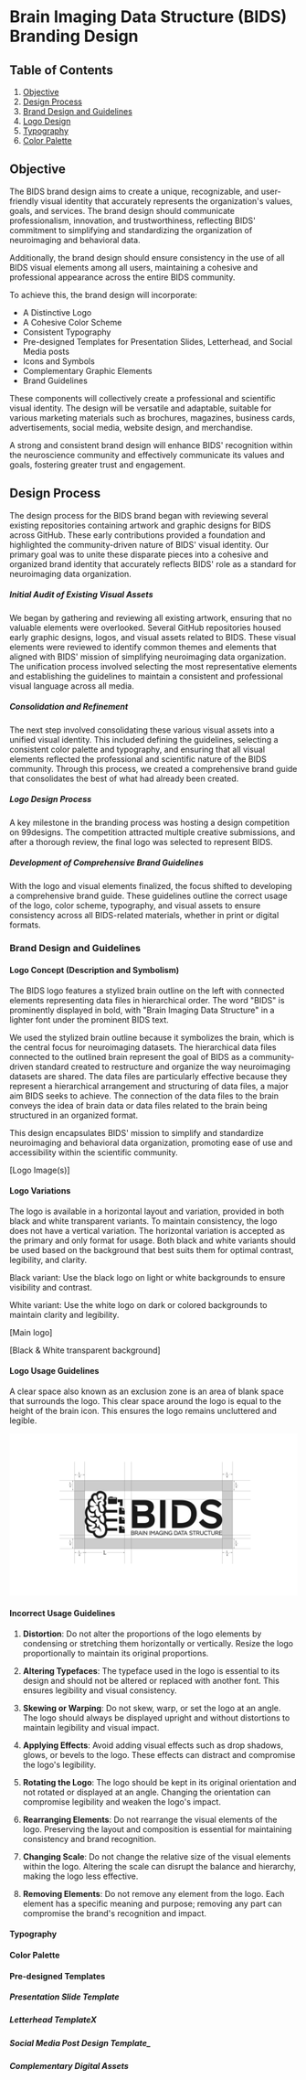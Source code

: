 # Brain Imaging Data Structure (BIDS) Branding Design

## Table of Contents

1. [Objective](#objective)
1. [Design Process](#design-process)
1. [Brand Design and Guidelines](#brand-design-and-guidelines)
1. [Logo Design](#logo-variations)
1. [Typography](#typography)
1. [Color Palette](#color-palette)

## Objective

The BIDS brand design aims to create a unique, recognizable, and user-friendly visual identity that accurately represents the organization's values, goals, and services. The brand design should communicate professionalism, innovation, and trustworthiness, reflecting BIDS' commitment to simplifying and standardizing the organization of neuroimaging and behavioral data.

Additionally, the brand design should ensure consistency in the use of all BIDS visual elements among all users, maintaining a cohesive and professional appearance across the entire BIDS community.

To achieve this, the brand design will incorporate:

-	A Distinctive Logo
-	A Cohesive Color Scheme
-	Consistent Typography
-	Pre-designed Templates for Presentation Slides, Letterhead, and Social Media posts
-	Icons and Symbols
-	Complementary Graphic Elements
-	Brand Guidelines

These components will collectively create a professional and scientific visual identity. The design will be versatile and adaptable, suitable for various marketing materials such as brochures, magazines, business cards, advertisements, social media, website design, and merchandise.

A strong and consistent brand design will enhance BIDS' recognition within the neuroscience community and effectively communicate its values and goals, fostering greater trust and engagement.

## Design Process

The design process for the BIDS brand began with reviewing several existing repositories containing artwork and graphic designs for BIDS across GitHub. These early contributions provided a foundation and highlighted the community-driven nature of BIDS' visual identity. Our primary goal was to unite these disparate pieces into a cohesive and organized brand identity that accurately reflects BIDS' role as a standard for neuroimaging data organization.

##### Initial Audit of Existing Visual Assets
We began by gathering and reviewing all existing artwork, ensuring that no valuable elements were overlooked. Several GitHub repositories housed early graphic designs, logos, and visual assets related to BIDS. These visual elements were reviewed to identify common themes and elements that aligned with BIDS' mission of simplifying neuroimaging data organization. The unification process involved selecting the most representative elements and establishing the guidelines to maintain a consistent and professional visual language across all media.

##### Consolidation and Refinement
The next step involved consolidating these various visual assets into a unified visual identity. This included defining the guidelines, selecting a consistent color palette and typography, and ensuring that all visual elements reflected the professional and scientific nature of the BIDS community. Through this process, we created a comprehensive brand guide that consolidates the best of what had already been created.

##### Logo Design Process
A key milestone in the branding process was hosting a design competition on 99designs. The competition attracted multiple creative submissions, and after a thorough review, the final logo was selected to represent BIDS.

##### Development of Comprehensive Brand Guidelines
With the logo and visual elements finalized, the focus shifted to developing a comprehensive brand guide. These guidelines outline the correct usage of the logo, color scheme, typography, and visual assets to ensure consistency across all BIDS-related materials, whether in print or digital formats.

### Brand Design and Guidelines

#### Logo Concept (Description and Symbolism)

The BIDS logo features a stylized brain outline on the left with connected elements representing data files in hierarchical order. The word "BIDS" is prominently displayed in bold, with "Brain Imaging Data Structure" in a lighter font under the prominent BIDS text.

We used the stylized brain outline because it symbolizes the brain, which is the central focus for neuroimaging datasets. The hierarchical data files connected to the outlined brain represent the goal of BIDS as a community-driven standard created to restructure and organize the way neuroimaging datasets are shared. The data files are particularly effective because they represent a hierarchical arrangement and structuring of data files, a major aim BIDS seeks to achieve. The connection of the data files to the brain conveys the idea of brain data or data files related to the brain being structured in an organized format.

This design encapsulates BIDS' mission to simplify and standardize neuroimaging and behavioral data organization, promoting ease of use and accessibility within the scientific community.

[Logo Image(s)]

#### Logo Variations

The logo is available in a horizontal layout and variation, provided in both black and white transparent variants. To maintain consistency, the logo does not have a vertical variation. The horizontal variation is accepted as the primary and only format for usage. Both black and white variants should be used based on the background that best suits them for optimal contrast, legibility, and clarity.

Black variant: Use the black logo on light or white backgrounds to ensure visibility and contrast.

White variant: Use the white logo on dark or colored backgrounds to maintain clarity and legibility.

[Main logo]

[Black & White transparent background]

#### Logo Usage Guidelines

A clear space also known as an exclusion zone is an area of blank space that surrounds the logo. This clear space around the logo is equal to the height of the brain icon. This ensures the logo remains uncluttered and legible.

![Logo Clear Space](logo-guide-assets/logo-clear-space.jpg)

#### Incorrect Usage Guidelines

1. **Distortion**: Do not alter the proportions of the logo elements by condensing or stretching them horizontally or vertically. Resize the logo proportionally to maintain its original proportions.

1. **Altering Typefaces**: The typeface used in the logo is essential to its design and should not be altered or replaced with another font. This ensures legibility and visual consistency.

1. **Skewing or Warping**: Do not skew, warp, or set the logo at an angle. The logo should always be displayed upright and without distortions to maintain legibility and visual impact.

1. **Applying Effects**: Avoid adding visual effects such as drop shadows, glows, or bevels to the logo. These effects can distract and compromise the logo's legibility.

1. **Rotating the Logo**: The logo should be kept in its original orientation and not rotated or displayed at an angle. Changing the orientation can compromise legibility and weaken the logo's impact.

1. **Rearranging Elements**: Do not rearrange the visual elements of the logo. Preserving the layout and composition is essential for maintaining consistency and brand recognition.

1. **Changing Scale**: Do not change the relative size of the visual elements within the logo. Altering the scale can disrupt the balance and hierarchy, making the logo less effective.

1. **Removing Elements**: Do not remove any element from the logo. Each element has a specific meaning and purpose; removing any part can compromise the brand's recognition and impact.

#### Typography

#### Color Palette

#### Pre-designed Templates

##### Presentation Slide Template

##### Letterhead TemplateX

##### Social Media Post Design Template_

##### Complementary Digital Assets
